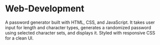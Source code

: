 # Web-Development
A password generator built with HTML, CSS, and JavaScript. It takes user input for length and character types, generates a 
randomized password using selected character sets, and displays it. Styled with responsive CSS for a clean UI.
